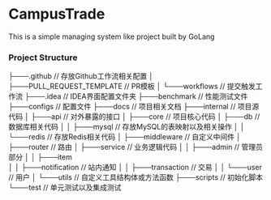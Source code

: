 # CampusTrade
This is a simple managing system like project built by GoLang
### Project Structure
├───.github   // 存放Github工作流相关配置
│   ├───PULL_REQUEST_TEMPLATE    // PR模板
│   └───workflows    // 提交触发工作流
├───.idea     // IDEA界面配置文件夹
├───benchmark    // 性能测试文件
├───configs   // 配置文件
├───docs      // 项目相关文档
├───internal   // 项目源代码
│   ├───api   // 对外暴露的接口
│   ├───core  // 项目核心代码
│   ├───db    // 数据库相关代码
│   │   ├───mysql   // 存放MySQL的表映射以及相关操作
│   │   └───redis   // 存放Redis相关代码
│   ├───middleware  // 自定义中间件
│   ├───router      // 路由
│   ├───service     // 业务逻辑代码
│   │   ├───admin     // 管理员部分
│   │   ├───item      
│   │   ├───notification     // 站内通知
│   │   ├───transaction      // 交易
│   │   └───user             // 用户
│   └───utils     // 自定义工具结构体或方法函数
├───scripts    // 初始化脚本
└───test    // 单元测试以及集成测试